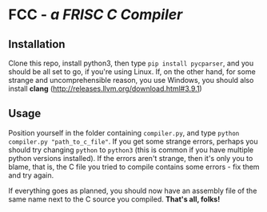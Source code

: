 # FCC - _a FRISC C Compiler_

## Installation
Clone this repo, install python3, then type `pip install pycparser`, and you
should be all set to go, if you're using Linux. If, on the other hand, for some
strange and uncomprehensible reason, you use Windows, you should also install
**clang** (http://releases.llvm.org/download.html#3.9.1)

## Usage
Position yourself in the folder containing `compiler.py`, and type
`python compiler.py "path_to_c_file"`. If you get some strange errors,
perhaps you should try changing `python` to `python3` (this is common if you
have multiple python versions installed). If the errors aren't
strange, then it's only you to blame, that is, the C file you tried to compile
contains some errors - fix them and try again.

If everything goes as planned, you should now have an assembly file of the
same name next to the C source you compiled.
**That's all, folks!**
